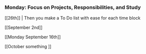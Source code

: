 ### **Monday: Focus on Projects, Responsibilities, and Study**



[[26th]] | Then you make a To Do list with ease for each time block


[[September 2nd]]

[[Monday September 16th]]



[[October something ]]